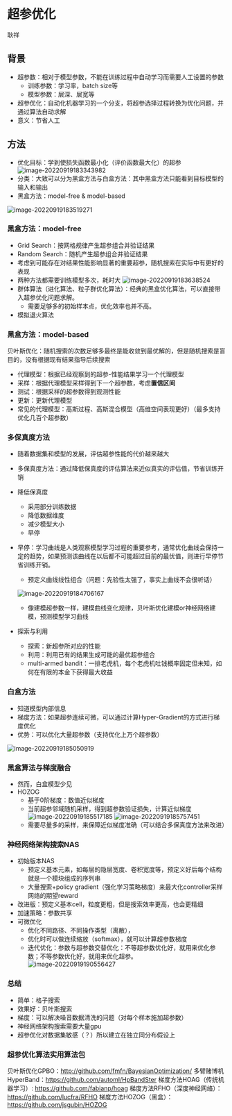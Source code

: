 # 超参优化
耿祥
## 背景
- 超参数：相对于模型参数，不能在训练过程中自动学习而需要人工设置的参数
	- 训练参数：学习率，batch size等
	- 模型参数：层深、层宽等
- 超参优化：自动化机器学习的一个分支，将超参选择过程转换为优化问题，并通过算法自动求解
- 意义：节省人工
## 方法
- 优化目标：学到使损失函数最小化（评价函数最大化）的超参
![image-20220919183343982](image-20220919183343982.png)
- 分类：大致可以分为黑盒方法与白盒方法：其中黑盒方法只能看到目标模型的输入和输出
- 黑盒方法：model-free & model-based

![image-20220919183519271](image-20220919183519271.png)

### 黑盒方法：model-free
- Grid Search：按网格规律产生超参组合并验证结果
- Random Search：随机产生超参组合并验证结果
- 考虑到可能存在对结果性能影响显著的重要超参，随机搜索在实际中有更好的表现
- 两种方法都需要训练模型多次，耗时大
![image-20220919183638524](image-20220919183638524.png)
- 群体算法（进化算法、粒子群优化算法）：经典的黑盒优化算法，可以直接带入超参优化问题求解。
    - 需要足够多的初始样本点，优化效率也并不高。
- 模拟退火算法

### 黑盒方法：model-based
贝叶斯优化：随机搜索的次数足够多最终是能收敛到最优解的，但是随机搜索是盲目的，没有根据现有结果指导后续搜索
- 代理模型：根据已经观察到的超参-性能结果学习一个代理模型
- 采样：根据代理模型采样得到下一个超参数，考虑**置信区间**
- 测试：根据采样的超参数得到观测性能
- 更新：更新代理模型
- 常见的代理模型：高斯过程、高斯混合模型（高维空间表现更好）（最多支持优化几百个超参数）

### 多保真度方法
- 随着数据集和模型的发展，评估超参性能的代价越来越大
- 多保真度方法：通过降低保真度的评估算法来近似真实的评估值，节省训练开销
- 降低保真度
	- 采用部分训练数据
	- 降低数据维度
	- 减少模型大小
	- 早停
- 早停：学习曲线是人类观察模型学习过程的重要参考，通常优化曲线会保持一定的趋势，如果预测该曲线在以后都不可能超过目前的最优值，则进行早停节省训练开销。
	- 预定义曲线线性组合（问题：先验性太强了，事实上曲线不会很听话）
	
	![image-20220919184706167](image-20220919184706167.png)
	
	- 像建模超参数一样，建模曲线变化规律，贝叶斯优化建模or神经网络建模，预测模型学习曲线
- 探索与利用
	- 探索：新超参所对应的性能
	- 利用：利用已有的结果生成可能的最优超参组合
	- multi-armed bandit：一排老虎机，每个老虎机吐钱概率固定但未知，如何在有限的本金下获得最大收益

### 白盒方法
- 知道模型内部信息
- 梯度方法：如果超参连续可微，可以通过计算Hyper-Gradient的方式进行梯度优化
- 优势：可以优化大量超参数（支持优化上万个超参数）

![image-20220919185050919](image-20220919185050919.png)
### 黑盒算法与梯度融合
- 然而，白盒模型少见
- HOZOG
	- 基于0阶梯度：数值近似梯度
	- 当前超参邻域随机采样，得到超参数验证损失，计算近似梯度
	![image-20220919185517185](image-20220919185517185.png)
	![image-20220919185757451](image-20220919185757451.png)
	- 需要尽量多的采样，来保障近似梯度准确（可以结合多保真度方法来改进）

### 神经网络架构搜索NAS
- 初始版本NAS
	- 预定义基本元素，如每层的隐层宽度、卷积宽度等，预定义好后每个结构就是一个模块组成的序列串
	- 大量搜索+policy gradient（强化学习策略梯度）来最大化controller采样网络的期望reward
- 改进版：预定义基本cell，粒度更粗，但是搜索效率更高，也会更精细
- 加速策略：参数共享
- 可微优化
	- 优化不同路径、不同操作类型（离散），
	- 优化时可以做连续缩放（softmax），就可以计算超参数梯度
	- 迭代优化：参数与超参数交替优化：不等超参数优化好，就用来优化参数；不等参数优化好，就用来优化超参。
	![image-20220919190556427](image-20220919190556427.png)
	
### 总结
- 简单：格子搜索
- 效果好：贝叶斯搜索
- 梯度：可以解决噪音数据清洗的问题（对每个样本施加超参数）
- 神经网络架构搜索需要大量gpu
- 超参优化对数据集敏感（？）所以建立在独立同分布假设上

### 超参优化算法实用算法包
贝叶斯优化GPBO：http://github.com/fmfn/BayesianOptimization/
多臂赌博机HyperBand：https://github.com/automl/HpBandSter
梯度方法HOAG（传统机器学习）: https://github.com/fabianp/hoag
梯度方法RFHO（深度神经网络）：https://github.com/lucfra/RFHO
梯度方法HOZOG（黑盒）：https://github.com/jsgubin/HOZOG